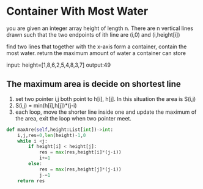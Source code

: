 # Container With Most Water

you are given an integer array height of length n. There are n vertical lines drawn such that the two endpoints of ith line are (i,0) and (i,height[i])

find two lines that together with the x-axis form a container, contain the most water.
return the maximum amount of water a container can store

input: height=[1,8,6,2,5,4,8,3,7]
output:49

## The maximum area is decide on shortest line

1. set two pointer i,j both point to h[i], h[j]. In this situation the area is S(i,j)
2. S(i,j) = min(h[i],h[j])*(j-i)
3. each loop, move the shorter line inside one and update the maximum of the area, exit the loop when two pointer meet.

```Python
def maxAre(self,height:List[int])->int:
    i,j,res=0,len(height)-1,0
    while i <j:
        if height[i] < height[j]:
            res = max(res,height[i]*(j-i))
            i+=1
        else:
            res = max(res,height[j]*(j-i))
            j-=1
    return res
```

